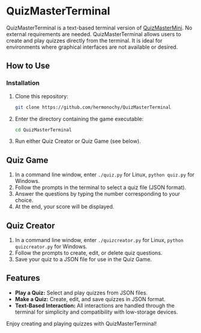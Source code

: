# QuizMasterTerminal

QuizMasterTerminal is a text-based terminal version of [QuizMasterMini](https://github.com/hermonochy/QuizMasterMini). No external requirements are needed. QuizMasterTerminal allows users to create and play quizzes directly from the terminal. It is ideal for environments where graphical interfaces are not available or desired.

## How to Use

### Installation

1. Clone this repository:
   ```sh
   git clone https://github.com/hermonochy/QuizMasterTerminal
   ```
   
 2. Enter the directory containing the game executable:
    ```sh
    cd QuizMasterTerminal
    ```

3. Run either Quiz Creator or Quiz Game (see below).

## Quiz Game

1. In a command line window, enter `./quiz.py` for Linux, `python quiz.py` for Windows.
2. Follow the prompts in the terminal to select a quiz file (JSON format).
3. Answer the questions by typing the number corresponding to your choice.
4. At the end, your score will be displayed.

## Quiz Creator

1. In a command line window, enter `./quizcreator.py` for Linux, `python quizcreator.py` for Windows.
2. Follow the prompts to create, edit, or delete quiz questions.
3. Save your quiz to a JSON file for use in the Quiz Game.

## Features

- **Play a Quiz:** Select and play quizzes from JSON files.
- **Make a Quiz:** Create, edit, and save quizzes in JSON format.
- **Text-Based Interaction:** All interactions are handled through the terminal for simplicity and compatibility with low-storage devices.

Enjoy creating and playing quizzes with QuizMasterTerminal!
